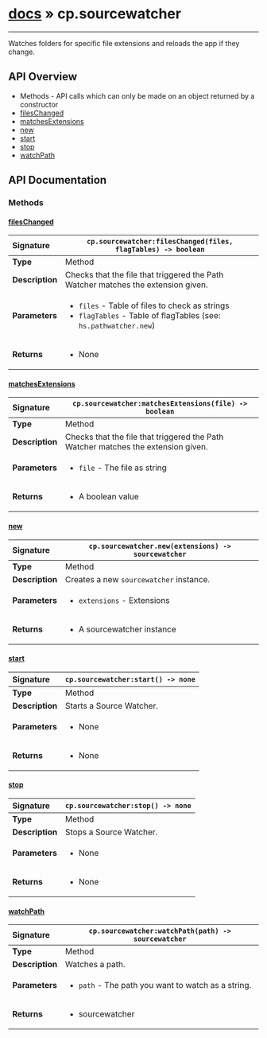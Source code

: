 # [docs](index.md) » cp.sourcewatcher
---

Watches folders for specific file extensions and reloads the app if they change.

## API Overview
* Methods - API calls which can only be made on an object returned by a constructor
 * [filesChanged](#fileschanged)
 * [matchesExtensions](#matchesextensions)
 * [new](#new)
 * [start](#start)
 * [stop](#stop)
 * [watchPath](#watchpath)

## API Documentation

### Methods

#### [filesChanged](#fileschanged)
| <span style="float: left;">**Signature**</span> | <span style="float: left;">`cp.sourcewatcher:filesChanged(files, flagTables) -> boolean` </span>                                                          |
| -----------------------------------------------------|---------------------------------------------------------------------------------------------------------|
| **Type**                                             | Method                                                                                         |
| **Description**                                      | Checks that the file that triggered the Path Watcher matches the extension given.                                                                                         |
| **Parameters**                                       | <ul markdown="1"><li markdown="1">`files`      - Table of files to check as strings</li><li markdown="1">`flagTables` - Table of flagTables (see: `hs.pathwatcher.new`)</li></ul> |
| **Returns**                                          | <ul markdown="1"><li markdown="1">None</li></ul>          |

#### [matchesExtensions](#matchesextensions)
| <span style="float: left;">**Signature**</span> | <span style="float: left;">`cp.sourcewatcher:matchesExtensions(file) -> boolean` </span>                                                          |
| -----------------------------------------------------|---------------------------------------------------------------------------------------------------------|
| **Type**                                             | Method                                                                                         |
| **Description**                                      | Checks that the file that triggered the Path Watcher matches the extension given.                                                                                         |
| **Parameters**                                       | <ul markdown="1"><li markdown="1">`file`       - The file as string</li></ul> |
| **Returns**                                          | <ul markdown="1"><li markdown="1">A boolean value</li></ul>          |

#### [new](#new)
| <span style="float: left;">**Signature**</span> | <span style="float: left;">`cp.sourcewatcher.new(extensions) -> sourcewatcher` </span>                                                          |
| -----------------------------------------------------|---------------------------------------------------------------------------------------------------------|
| **Type**                                             | Method                                                                                         |
| **Description**                                      | Creates a new `sourcewatcher` instance.                                                                                         |
| **Parameters**                                       | <ul markdown="1"><li markdown="1">`extensions`     - Extensions</li></ul> |
| **Returns**                                          | <ul markdown="1"><li markdown="1">A sourcewatcher instance</li></ul>          |

#### [start](#start)
| <span style="float: left;">**Signature**</span> | <span style="float: left;">`cp.sourcewatcher:start() -> none` </span>                                                          |
| -----------------------------------------------------|---------------------------------------------------------------------------------------------------------|
| **Type**                                             | Method                                                                                         |
| **Description**                                      | Starts a Source Watcher.                                                                                         |
| **Parameters**                                       | <ul markdown="1"><li markdown="1">None</li></ul> |
| **Returns**                                          | <ul markdown="1"><li markdown="1">None</li></ul>          |

#### [stop](#stop)
| <span style="float: left;">**Signature**</span> | <span style="float: left;">`cp.sourcewatcher:stop() -> none` </span>                                                          |
| -----------------------------------------------------|---------------------------------------------------------------------------------------------------------|
| **Type**                                             | Method                                                                                         |
| **Description**                                      | Stops a Source Watcher.                                                                                         |
| **Parameters**                                       | <ul markdown="1"><li markdown="1">None</li></ul> |
| **Returns**                                          | <ul markdown="1"><li markdown="1">None</li></ul>          |

#### [watchPath](#watchpath)
| <span style="float: left;">**Signature**</span> | <span style="float: left;">`cp.sourcewatcher:watchPath(path) -> sourcewatcher` </span>                                                          |
| -----------------------------------------------------|---------------------------------------------------------------------------------------------------------|
| **Type**                                             | Method                                                                                         |
| **Description**                                      | Watches a path.                                                                                         |
| **Parameters**                                       | <ul markdown="1"><li markdown="1">`path`       - The path you want to watch as a string.</li></ul> |
| **Returns**                                          | <ul markdown="1"><li markdown="1">sourcewatcher</li></ul>          |

